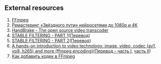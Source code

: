 ## External resources

1. [FFmpeg](https://ffmpeg.org)
1. [Ремастеринг «Звёздного пути» нейросетями до 1080p и 4K](https://habr.com/ru/post/444642/)
1. [HandBrake - The open source video transcoder](https://handbrake.fr)
1. [STABLE FILTERING - PART 1](https://caseymuratori.com/blog_0035)([Перевод](https://habr.com/ru/post/468501/))
1. [STABLE FILTERING - PART 2](https://caseymuratori.com/blog_0036)([Перевод](https://habr.com/ru/post/468629/))
1. [A hands-on introduction to video technology: image, video, codec (av1, vp9, h265) and more (ffmpeg encoding)](https://github.com/leandromoreira/digital_video_introduction)([Перевод - часть I](https://habr.com/ru/company/edison/blog/481418/), [часть II](https://habr.com/ru/company/edison/blog/480430/))
1. [Как добавить кодек в FFmpeg](https://habr.com/ru/post/480714/)

